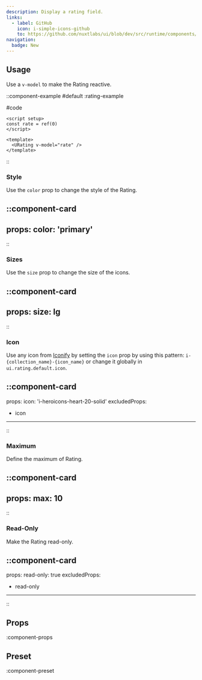 ```yaml
---
description: Display a rating field.
links:
  - label: GitHub
    icon: i-simple-icons-github
    to: https://github.com/nuxtlabs/ui/blob/dev/src/runtime/components/forms/Rating.vue
navigation:
  badge: New
---
```


## Usage

Use a `v-model` to make the Rating reactive.

::component-example
#default
:rating-example

#code
```vue
<script setup>
const rate = ref(0)
</script>

<template>
  <URating v-model="rate" />
</template>
```
::

### Style

Use the `color` prop to change the style of the Rating.

::component-card
---
props:
  color: 'primary'
---
::

### Sizes

Use the `size` prop to change the size of the icons.

::component-card
---
props:
  size: lg
---
::

### Icon

Use any icon from [Iconify](https://icones.js.org) by setting the `icon` prop by using this pattern: `i-{collection_name}-{icon_name}` or change it globally in `ui.rating.default.icon`.

::component-card
---
props:
  icon: 'i-heroicons-heart-20-solid'
excludedProps:
  - icon
---
::

### Maximum

Define the maximum of Rating.

::component-card
---
props:
  max: 10
---
::

### Read-Only

Make the Rating read-only.

::component-card
---
props:
  read-only: true
excludedProps:
  - read-only
---
::

## Props

:component-props

## Preset

:component-preset
